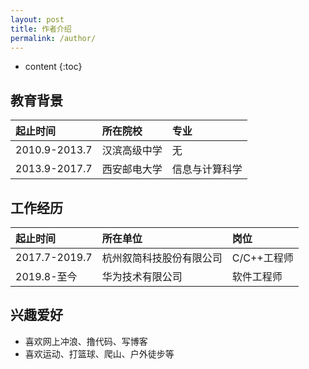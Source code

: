 ```yaml
---
layout: post
title: 作者介绍
permalink: /author/
---
```


* content
{:toc}


教育背景
----------------------------------------------------------------- 

| 起止时间   	 |  所在院校  | 专业  	        |
|:---------		 |:-------	 |:-------			|
| 2010.9-2013.7  |汉滨高级中学|  无				|
| 2013.9-2017.7  |西安邮电大学|  信息与计算科学   |


工作经历
----------------------------------------------------------------- 

| 起止时间   	 |  所在单位  			| 岗位			|
|:-------	     |:-------	 			|:-------		|
| 2017.7-2019.7  |杭州叙简科技股份有限公司|  C/C++工程师	|
| 2019.8-至今    |华为技术有限公司		|  软件工程师    |


兴趣爱好
----------------------------------------------------------------- 
+ 喜欢网上冲浪、撸代码、写博客
+ 喜欢运动、打篮球、爬山、户外徒步等


